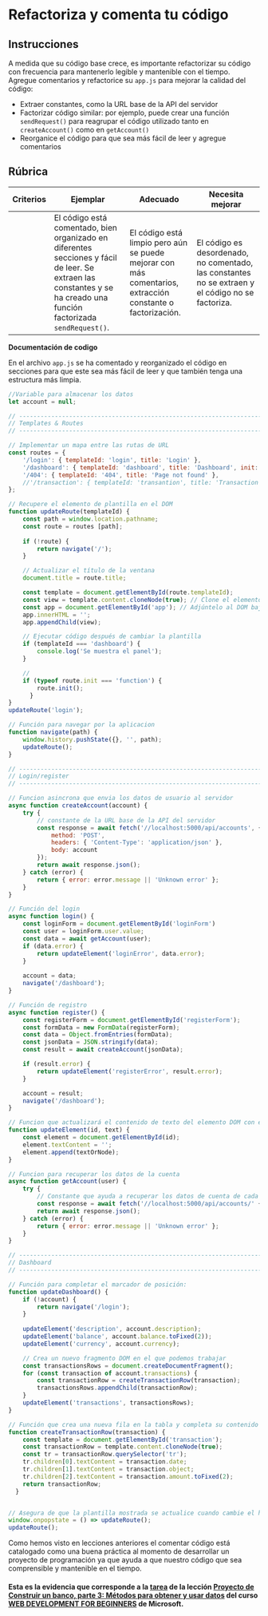 # Refactoriza y comenta tu código

## Instrucciones

A medida que su código base crece, es importante refactorizar su código con frecuencia para mantenerlo legible y mantenible con el tiempo. Agregue comentarios y refactorice su `app.js` para mejorar la calidad del código:

- Extraer constantes, como la URL base de la API del servidor
- Factorizar código similar: por ejemplo, puede crear una función `sendRequest()` para reagrupar el código utilizado tanto en `createAccount()` como en `getAccount()`
- Reorganice el código para que sea más fácil de leer y agregue comentarios

## Rúbrica

| Criterios | Ejemplar | Adecuado | Necesita mejorar |
| -------- |  ------- | --------------------------------------------------  | -------------------------------------------------- |
| | El código está comentado, bien organizado en diferentes secciones y fácil de leer. Se extraen las constantes y se ha creado una función factorizada `sendRequest()`. | El código está limpio pero aún se puede mejorar con más comentarios, extracción constante o factorización. | El código es desordenado, no comentado, las constantes no se extraen y el código no se factoriza. |

<strong>Documentación de codigo</strong>

En el archivo `app.js` se ha comentado y reorganizado el código en secciones para que este sea más fácil de leer y que también tenga una estructura más limpia.

```JavaScript
//Variable para almacenar los datos
let account = null;

// ---------------------------------------------------------------------------
// Templates & Routes
// ---------------------------------------------------------------------------

// Implementar un mapa entre las rutas de URL
const routes = {
    '/login': { templateId: 'login', title: 'Login' },
    '/dashboard': { templateId: 'dashboard', title: 'Dashboard', init: 'updateDashboard' },
    '/404': { templateId: '404', title: 'Page not found' },
    //'/transaction': { templateId: 'transantion', title: 'Transaction'}
};

// Recupere el elemento de plantilla en el DOM
function updateRoute(templateId) {
    const path = window.location.pathname;
    const route = routes [path];
    
    if (!route) {
        return navigate('/');
    }

    // Actualizar el título de la ventana
    document.title = route.title;

    const template = document.getElementById(route.templateId);
    const view = template.content.cloneNode(true); // Clone el elemento de plantilla
    const app = document.getElementById('app'); // Adjúntelo al DOM bajo un elemento visible
    app.innerHTML = '';
    app.appendChild(view);

    // Ejecutar código después de cambiar la plantilla
    if (templateId === 'dashboard') {
        console.log('Se muestra el panel');
    }

    //
    if (typeof route.init === 'function') {
        route.init();
      }
}
updateRoute('login');

// Función para navegar por la aplicacion
function navigate(path) {
    window.history.pushState({}, '', path);
    updateRoute();
}

// ---------------------------------------------------------------------------
// Login/register
// ---------------------------------------------------------------------------

// Funcion asincrona que envia los datos de usuario al servidor
async function createAccount(account) {
    try {
        // constante de la URL base de la API del servidor
        const response = await fetch('//localhost:5000/api/accounts', {
            method: 'POST',
            headers: { 'Content-Type': 'application/json' },
            body: account
        });
        return await response.json();
    } catch (error) {
        return { error: error.message || 'Unknown error' };
    }
}

// Función del login
async function login() {
    const loginForm = document.getElementById('loginForm')
    const user = loginForm.user.value;
    const data = await getAccount(user);
    if (data.error) {
        return updateElement('loginError', data.error);
    }
    
    account = data;
    navigate('/dashboard');
}

// Función de registro
async function register() {
    const registerForm = document.getElementById('registerForm');
    const formData = new FormData(registerForm);
    const data = Object.fromEntries(formData);
    const jsonData = JSON.stringify(data);
    const result = await createAccount(jsonData);

    if (result.error) {
        return updateElement('registerError', result.error);
    }

    account = result;
    navigate('/dashboard');
}

// Funcion que actualizará el contenido de texto del elemento DOM con el correspondiente id.
function updateElement(id, text) {
    const element = document.getElementById(id);
    element.textContent = '';
    element.append(textOrNode);
}

// Funcion para recuperar los datos de la cuenta
async function getAccount(user) {
    try {
        // Constante que ayuda a recuperar los datos de cuenta de cada usuario
        const response = await fetch('//localhost:5000/api/accounts/' + encodeURIComponent(user));
        return await response.json();
    } catch (error) {
        return { error: error.message || 'Unknown error' };
    }
}

// ---------------------------------------------------------------------------
// Dashboard
// ---------------------------------------------------------------------------

// Función para completar el marcador de posición:
function updateDashboard() {
    if (!account) {
        return navigate('/login');
    }
  
    updateElement('description', account.description);
    updateElement('balance', account.balance.toFixed(2));
    updateElement('currency', account.currency);

    // Crea un nuevo fragmento DOM en el que podemos trabajar
    const transactionsRows = document.createDocumentFragment();
    for (const transaction of account.transactions) {
        const transactionRow = createTransactionRow(transaction);
        transactionsRows.appendChild(transactionRow);
    }
    updateElement('transactions', transactionsRows);
}

// Función que crea una nueva fila en la tabla y completa su contenido usando datos de transacciones.
function createTransactionRow(transaction) {
    const template = document.getElementById('transaction');
    const transactionRow = template.content.cloneNode(true);
    const tr = transactionRow.querySelector('tr');
    tr.children[0].textContent = transaction.date;
    tr.children[1].textContent = transaction.object;
    tr.children[2].textContent = transaction.amount.toFixed(2);
    return transactionRow;
  }


// Asegura de que la plantilla mostrada se actualice cuando cambie el historial del navegador
window.onpopstate = () => updateRoute();
updateRoute();
```

Como hemos visto en lecciones anteriores el comentar código está catalogado como una buena práctica al momento de desarrollar un proyecto de programación ya que ayuda a que nuestro código que sea comprensible y mantenible en el tiempo.

#### Esta es la evidencia que corresponde a la <a href="https://github.com/microsoft/Web-Dev-For-Beginners/blob/main/7-bank-project/3-data/translations/assignment.es.md">tarea</a> de la lección <a href="https://github.com/microsoft/Web-Dev-For-Beginners/blob/main/7-bank-project/3-data/README.md">Proyecto de Construir un banco, parte 3: Métodos para obtener y usar datos</a> del curso <a href="https://github.com/microsoft/Web-Dev-For-Beginners">WEB DEVELOPMENT FOR BEGINNERS</a> de Microsoft.